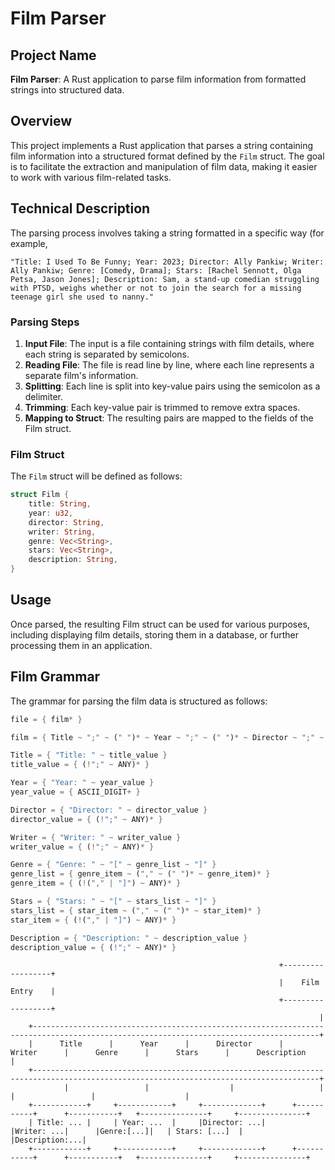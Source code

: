 # Film Parser

## Project Name
**Film Parser**: A Rust application to parse film information from formatted strings into structured data.

## Overview
This project implements a Rust application that parses a string containing film information into a structured format defined by the `Film` struct. The goal is to facilitate the extraction and manipulation of film data, making it easier to work with various film-related tasks.

## Technical Description
The parsing process involves taking a string formatted in a specific way (for example,
```text
"Title: I Used To Be Funny; Year: 2023; Director: Ally Pankiw; Writer: Ally Pankiw; Genre: [Comedy, Drama]; Stars: [Rachel Sennott, Olga Petsa, Jason Jones]; Description: Sam, a stand-up comedian struggling with PTSD, weighs whether or not to join the search for a missing teenage girl she used to nanny."
```

### Parsing Steps
1. **Input File**: The input is a file containing strings with film details, where each string is separated by semicolons.
2. **Reading File**: The file is read line by line, where each line represents a separate film's information.
3. **Splitting**: Each line is split into key-value pairs using the semicolon as a delimiter.
4. **Trimming**: Each key-value pair is trimmed to remove extra spaces.
5. **Mapping to Struct**: The resulting pairs are mapped to the fields of the Film struct.

### Film Struct
The `Film` struct will be defined as follows:
```rust
struct Film {
    title: String,
    year: u32,
    director: String,
    writer: String,
    genre: Vec<String>,
    stars: Vec<String>,
    description: String,
}
```

## Usage
Once parsed, the resulting Film struct can be used for various purposes, including displaying film details, storing them in a database, or further processing them in an application.

## Film Grammar
The grammar for parsing the film data is structured as follows:
```rust
file = { film* }

film = { Title ~ ";" ~ (" ")* ~ Year ~ ";" ~ (" ")* ~ Director ~ ";" ~ (" ")* ~ Writer ~ ";" ~ (" ")* ~ Genre ~ ";" ~ (" ")* ~ Stars ~ ";" ~ (" ")* ~ Description ~ (";")* }

Title = { "Title: " ~ title_value }
title_value = { (!";" ~ ANY)* }

Year = { "Year: " ~ year_value }
year_value = { ASCII_DIGIT+ }

Director = { "Director: " ~ director_value }
director_value = { (!";" ~ ANY)* }

Writer = { "Writer: " ~ writer_value }
writer_value = { (!";" ~ ANY)* }

Genre = { "Genre: " ~ "[" ~ genre_list ~ "]" }
genre_list = { genre_item ~ ("," ~ (" ")* ~ genre_item)* }
genre_item = { (!("," | "]") ~ ANY)* }

Stars = { "Stars: " ~ "[" ~ stars_list ~ "]" }
stars_list = { star_item ~ ("," ~ (" ")* ~ star_item)* }
star_item = { (!("," | "]") ~ ANY)* }

Description = { "Description: " ~ description_value }
description_value = { (!";" ~ ANY)* }
```

```text
                                                            +------------------+
                                                            |    Film Entry    |
                                                            +------------------+
                                                                     |
    +--------------------------------------------------------------------------------------------------------------------------------------+
    |      Title      |      Year      |      Director      |      Writer      |      Genre      |      Stars      |      Description      |
    +--------------------------------------------------------------------------------------------------------------------------------------+
            |                 |                  |                   |                  |                 |                    |
    +------------+     +------------+     +-------------+      +-----------+      +-----------+   +---------------+     +---------------+
    | Title: ... |     | Year: ...  |     |Director: ...|      |Writer: ...|      |Genre:[...]|   | Stars: [...]  |     |Description:...|
    +------------+     +------------+     +-------------+      +-----------+      +-----------+   +---------------+     +---------------+
```
